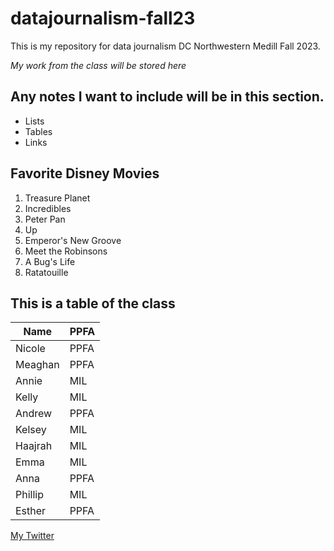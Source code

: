# datajournalism-fall23

This is my repository for data journalism DC Northwestern Medill Fall 2023. 

*My work from the class will be stored here*

## Any notes I want to include will be in this section.

* Lists
* Tables
* Links

## Favorite Disney Movies
  1. Treasure Planet
  2. Incredibles
  3. Peter Pan
  4. Up
  5. Emperor's New Groove
  6. Meet the Robinsons
  7. A Bug's Life
  8. Ratatouille

## This is a table of the class

Name | PPFA
| ---------- | ---------- |
Nicole | PPFA 
Meaghan | PPFA 
Annie | MIL 
Kelly | MIL
Andrew | PPFA
Kelsey | MIL
Haajrah | MIL
Emma | MIL
Anna | PPFA
Phillip | MIL
Esther | PPFA

[My Twitter](https://twitter.com/em_mcnamee)
